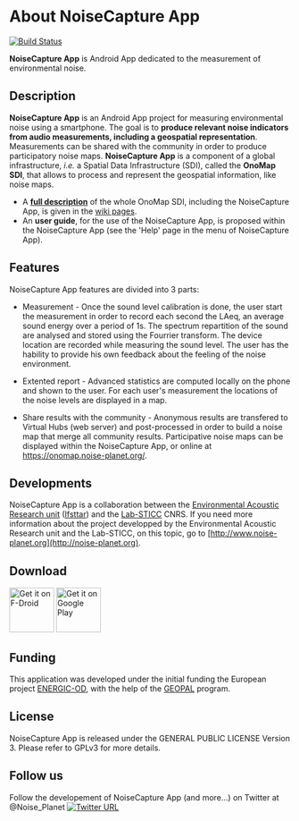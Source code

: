 # About NoiseCapture App

[![Build Status](https://travis-ci.org/Ifsttar/NoiseCapture.svg?branch=master)](https://travis-ci.org/Ifsttar/NoiseCapture) 

**NoiseCapture App** is Android App dedicated to the measurement of environmental noise.

## Description
**NoiseCapture App** is an Android App project for measuring environmental noise using a smartphone. The goal is to **produce relevant noise indicators from audio measurements, including a geospatial representation**. Measurements can be shared with the community in order to produce participatory noise maps. **NoiseCapture App** is a component of a global infrastructure, _i.e._ a Spatial Data Infrastructure (SDI), called the **OnoMap SDI**, that allows to process and represent the geospatial information, like noise maps.

* A  [**full description**](https://github.com/Ifsttar/NoiseCapture/wiki) of the whole OnoMap SDI, including the NoiseCapture App, is given in the [wiki pages](https://github.com/Ifsttar/NoiseCapture/wiki).
* An **user guide**, for the use of the NoiseCapture App, is proposed within the NoiseCapture App (see the 'Help' page in the menu of NoiseCapture App).

## Features

NoiseCapture App features are divided into 3 parts:

 - Measurement - Once the sound level calibration is done, the user start the measurement in order to record each second the LAeq, an average sound energy over a period of 1s. The spectrum repartition of the sound are analysed and stored using the Fourrier transform. The device location are recorded while measuring the sound level. The user has the hability to provide his own feedback about the feeling of the noise environment.

 - Extented report - Advanced statistics are computed locally on the phone and shown to the user. For each user's measurement the locations of the noise levels are displayed in a map.

 - Share results with the community - Anonymous results are transfered to Virtual Hubs (web server) and post-processed in order to build a noise map that merge all community results. Participative noise maps can be displayed within the NoiseCapture App, or online at https://onomap.noise-planet.org/.

## Developments
NoiseCapture App is a collaboration between the [Environmental Acoustic Research unit](http://www.umrae.fr/en/) ([Ifsttar](http://www.ifsttar.fr)) and the [Lab-STICC](http://www.lab-sticc.fr/) CNRS. If you need more information about the project developped by the Environmental Acoustic Research unit and the Lab-STICC, on this topic, go to [http://www.noise-planet.org](http://noise-planet.org).

## Download

[<img src="https://fdroid.gitlab.io/artwork/badge/get-it-on.png"
     alt="Get it on F-Droid"
     height="80">](https://f-droid.org/packages/org.noise_planet.noisecapture/)
[<img src="https://play.google.com/intl/en_us/badges/images/generic/en-play-badge.png"
     alt="Get it on Google Play"
     height="80">](https://play.google.com/store/apps/details?id=org.noise_planet.noisecapture)

## Funding
This application was developed under the initial funding the European project [ENERGIC-OD](http://www.energic-od.eu/), with the help of the [GEOPAL](http://www.geopal.org/accueil) program.

## License
NoiseCapture App is released under the GENERAL PUBLIC LICENSE Version 3. Please refer to GPLv3 for more details.

## Follow us
Follow the developement of NoiseCapture App (and more...) on Twitter at @Noise_Planet
[![Twitter URL](https://img.shields.io/twitter/url/http/shields.io.svg?style=social)](https://twitter.com/Noise_Planet)

